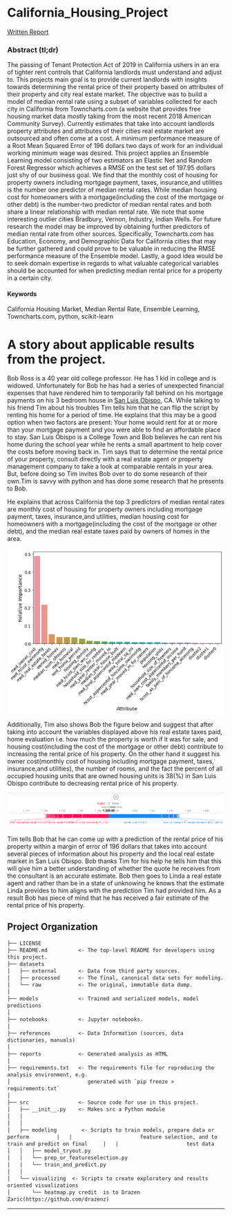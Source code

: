 # California_Housing_Project

[Written Report](https://github.com/clazaro97chosen/California_Housing_Project/tree/master/reports)

### Abstract (tl;dr)

The passing of Tenant Protection Act of 2019 in California ushers in an era of tighter rent controls that California landlords must understand and adjust to. This projects main goal is to provide current landlords with insights towards determining the rental price of their property based on attributes of their property and city real estate market. The objective was to build a model of median rental rate using a subset of variables collected for each city in California from Towncharts.com (a website that provides free housing market data mostly taking from the most recent 2018 American Community Survey). Currently estimates that take into account landlords property attributes and attributes of their cities real estate market are outsourced and often come at a cost. A minimum performance measure of a Root Mean Squared Error of 196 dollars two days of work for an individual working minimum wage was desired. This project applies an Ensemble Learning model consisting of two estimators an Elastic Net and Random Forest Regressor which achieves a RMSE on the test set of 197.95 dollars just shy of our business goal. We find that the monthly cost of housing for property owners including mortgage payment, taxes, insurance,and utilities is the number one predictor of median rental rates. While median housing cost for homeowners with a mortgage(including the cost of the mortgage or other debt) is the number-two predictor of median rental rates and both share a linear relationship with median rental rate. We note that some interesting outlier cities Bradbury, Vernon, Industry, Indian Wells. For future research the model may be improved by obtaining further predictors of median rental rate from other sources. Specifically, Towncharts.com has Education, Economy, and Demographic Data for California cities that may be further gathered and could prove to be valuable in reducing the RMSE performance measure of the Ensemble model. Lastly, a good idea would be to seek domain expertise in regards to what valuable categorical variables should be accounted for when predicting median rental price for a property in a certain city. 


#### Keywords
California Housing Market, Median Rental Rate, Ensemble Learning, Towncharts.com, python, scikit-learn



# A story about applicable results from the project.
Bob Ross is a 40 year old college professor. He has 1 kid in college and is widowed. Unfortunately for Bob he has had  a series of unexpected financial expenses that have rendered him to temporarily fall behind on his mortgage payments on his 3 bedroom house in [San Luis Obispo](https://www.google.com/search?q=san+luis+obispo&oq=sa&aqs=chrome.0.69i59j69i57j69i59l2j69i60l3j69i65.906j0j7&sourceid=chrome&ie=UTF-8), CA. While talking to his friend Tim about his troubles Tim tells him that he can flip the script by renting his home for a period of time. He explains that this may be a good option when two factors are present: Your home would rent for at or more than your mortgage payment and you were able to find an affordable place to stay. San Luis Obispo is a College Town and Bob believes he can rent his home during the school year while he rents a small apartment to help cover the costs before moving back in. Tim says that to determine the rental price of your property, consult directly with a real estate agent or property management company to take a look at comparable rentals in your area. But, before doing so Tim invites Bob over to do some research of their own.Tim is savvy with python and has done some research that he presents to Bob.

He explains that across California the top 3 predictors of median rental rates are monthly cost of housing for property owners including mortgage payment, taxes, insurance,and utilities, median housing cost for homeowners with a mortgage(including the cost of the mortgage or other debt), and the median real estate taxes paid by owners of homes in the area.

![alt test](images/Feature_importance_image.png)

Additionally, Tim also shows Bob the figure below and suggest that after taking into account the variables displayed above  his real estate taxes paid, home evaluation i.e. how much the property is worth if it was for sale, and housing cost(including the cost of the mortgage or other debt) contribute to increasing the rental price of his property. On the other hand it suggest his owner cost(monthly cost of housing including mortgage payment, taxes, insurance,and utilities), the number of rooms, and the fact the percent of all occupied housing units that are owned housing units is 38(%) in San Luis Obispo  contribute to decreasing rental price of his property.

![alt test](images/bobs_input.PNG)

Tim tells Bob that he can come up with a prediction 
of the rental price of his property within a margin of error of 196 dollars that takes into account several pieces of information about his property and the local real estate market in San Luis Obispo.  Bob thanks Tim for his help he tells him that this will give him a better understanding of whether the quote he receives from the consultant is an accurate estimate. Bob then goes to Linda a real estate agent and rather than be in a state of unknowing he knows that the estimate Linda provides to him aligns with the prediction Tim had provided him. As a result Bob has piece of mind that he has received a fair estimate of the rental price of his property.


Project Organization
------------

    ├── LICENSE
    ├── README.md          <- The top-level README for developers using this project.
    ├── datasets
    │   ├── external       <- Data from third party sources.
    │   ├── processed      <- The final, canonical data sets for modeling.
    │   └── raw            <- The original, immutable data dump.
    │
    ├── models             <- Trained and serialized models, model predictions
    │
    ├── notebooks          <- Jupyter notebooks.
    │
    ├── references         <- Data Information (sources, data dictionaries, manuals)
    │
    ├── reports            <- Generated analysis as HTML
    │
    ├── requirements.txt   <- The requirements file for reproducing the analysis environment, e.g.
    │                         generated with `pip freeze > requirements.txt`
    │
    ├── src                <- Source code for use in this project.
    │   ├── __init__.py    <- Makes src a Python module
    │   │
    │   │
    │   ├── modeling        <- Scripts to train models, prepare data or perform         |   |                      feature selection, and to train and predict on final     |   |                      test data         
    │   │   ├── model_tryout.py
    │   │   └── prep_or_featureselection.py
    |   |   └── train_and_predict.py
    │   │
    │   └── visualizing  <- Scripts to create exploratory and results oriented visualizations
    │       └── heatmap.py credit  is to Drazen Zaric(https://github.com/drazenz)
    
    


--------
